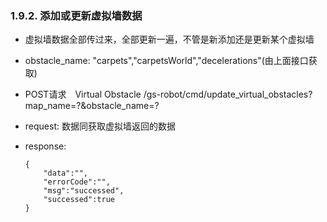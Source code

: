 ###  1.9.2. 添加或更新虚拟墙数据

  - 虚拟墙数据全部传过来，全部更新一遍，不管是新添加还是更新某个虚拟墙

  - obstacle_name: "carpets","carpetsWorld","decelerations"(由上面接口获取)

  - POST请求　Virtual Obstacle /gs-robot/cmd/update_virtual_obstacles?map_name=?&obstacle_name=?

  - request: 数据同获取虚拟墙返回的数据

  - response:

    ```
    {
        "data":"",
        "errorCode":"",
        "msg":"successed",
        "successed":true
    }
    ```